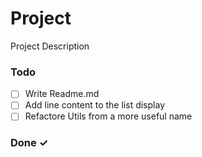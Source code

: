 # Project

Project Description

### Todo

- [ ] Write Readme.md  
- [ ] Add line content to the list display  
- [ ] Refactore Utils from a more useful name  

### Done ✓


